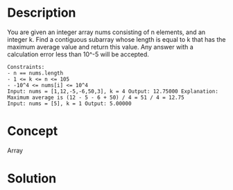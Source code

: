 # Description
You are given an integer array nums consisting of n elements, and an integer k. Find a contiguous subarray whose length is equal to k that has the maximum average value and return this value. Any answer with a calculation error less than 10^-5 will be accepted.
```
Constraints:
- n == nums.length
- 1 <= k <= n <= 105
- -10^4 <= nums[i] <= 10^4
Input: nums = [1,12,-5,-6,50,3], k = 4 Output: 12.75000 Explanation: Maximum average is (12 - 5 - 6 + 50) / 4 = 51 / 4 = 12.75
Input: nums = [5], k = 1 Output: 5.00000
```
# Concept
Array
# Solution

```

```
